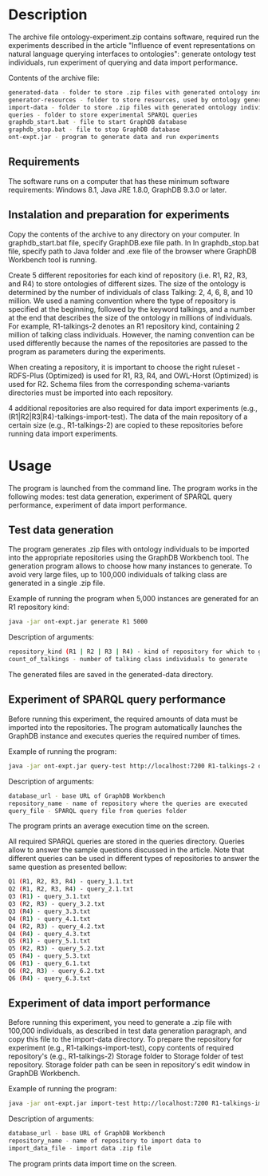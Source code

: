 # Description

The archive file ontology-experiment.zip contains software, required run the experiments described in the article "Influence of event representations on natural language querying interfaces to ontologies":
generate ontology test individuals, run experiment of querying and data import performance.

Contents of the archive file:
```bash
generated-data - folder to store .zip files with generated ontology individuals
generator-resources - folder to store resources, used by ontology generator
import-data - folder to store .zip files with generated ontology individuals for data import experiment
queries - folder to store experimental SPARQL queries
graphdb_start.bat - file to start GraphDB database
graphdb_stop.bat - file to stop GraphDB database
ont-expt.jar - program to generate data and run experiments
```

## Requirements

The software runs on a computer that has these minimum software requirements: Windows 8.1, Java JRE 1.8.0, GraphDB 9.3.0 or later.

## Instalation and preparation for experiments

Copy the contents of the archive to any directory on your computer. In graphdb_start.bat file, specify GraphDB.exe file path. In In graphdb_stop.bat file, specify path to Java folder and .exe file of the browser where GraphDB Workbench tool is running.

Create 5 different repositories for each kind of repository (i.e. R1, R2, R3, and R4) to store ontologies of different sizes.
The size of the ontology is determined by the number of individuals of class Talking: 2, 4, 6, 8, and 10 million.
We used a naming convention where the type of repository is specified at the beginning, followed by the keyword talkings, and a number at the end that describes
the size of the ontology in millions of individuals. For example, R1-talkings-2 denotes an R1 repository kind, containing 2 million of talking class individuals.
However, the naming convention can be used differently because the names of the repositories are passed to the program as parameters during the experiments.

When creating a repository, it is important to choose the right ruleset - RDFS-Plus (Optimized) is used for R1, R3, R4, and OWL-Horst (Optimized) is used for R2.
Schema files from the corresponding schema-variants directories must be imported into each repository.

4 additional repositories are also required for data import experiments (e.g., (R1|R2|R3|R4)-talkings-import-test).
The data of the main repository of a certain size (e.g., R1-talkings-2) are copied to these repositories before running data import experiments.


# Usage

The program is launched from the command line. The program works in the following modes: test data generation, experiment of SPARQL query performance, experiment of data import performance.

## Test data generation

The program generates .zip files with ontology individuals to be imported into the appropriate repositories using the GraphDB Workbench tool. The generation program allows to choose
how many instances to generate. To avoid very large files, up to 100,000 individuals of talking class are generated in a single .zip file.

Example of running the program when 5,000
instances are generated for an R1 repository kind:

```bash
java -jar ont-expt.jar generate R1 5000
```

Description of arguments:
```bash
repository_kind (R1 | R2 | R3 | R4) - kind of repository for which to generate data
count_of_talkings - number of talking class individuals to generate
```

The generated files are saved in the generated-data directory.


## Experiment of SPARQL query performance

Before running this experiment, the required amounts of data must be imported into the repositories. The program automatically launches the GraphDB instance and executes queries
the required number of times.

Example of running the program:

```bash
java -jar ont-expt.jar query-test http://localhost:7200 R1-talkings-2 query_1.1.txt
```

Description of arguments:
```bash
database_url - base URL of GraphDB Workbench
repository_name - name of repository where the queries are executed
query_file - SPARQL query file from queries folder
```

The program prints an average execution time on the screen.

All required SPARQL queries are stored in the queries directory. Queries allow to answer the sample questions discussed in the article. Note that different queries can be used
in different types of repositories to answer the same question as presented bellow:
```bash
Q1 (R1, R2, R3, R4) - query_1.1.txt
Q2 (R1, R2, R3, R4) - query_2.1.txt
Q3 (R1) - query_3.1.txt
Q3 (R2, R3) - query_3.2.txt
Q3 (R4) - query_3.3.txt
Q4 (R1) - query_4.1.txt
Q4 (R2, R3) - query_4.2.txt
Q4 (R4) - query_4.3.txt
Q5 (R1) - query_5.1.txt
Q5 (R2, R3) - query_5.2.txt
Q5 (R4) - query_5.3.txt
Q6 (R1) - query_6.1.txt
Q6 (R2, R3) - query_6.2.txt
Q6 (R4) - query_6.3.txt
```

## Experiment of data import performance

Before running this experiment, you need to generate a .zip file with 100,000 individuals, as described in test data generation paragraph, and copy this file to the import-data directory.
To prepare the repository for experiment (e.g., R1-talkings-import-test), copy contents of required repository's (e.g., R1-talkings-2) Storage folder to Storage folder of test repository.
Storage folder path can be seen in repository's edit window in GraphDB Workbench.

Example of running the program:

```bash
java -jar ont-expt.jar import-test http://localhost:7200 R1-talkings-import-test ont-1.zip
```

Description of arguments:
```bash
database_url - base URL of GraphDB Workbench
repository_name - name of repository to import data to
import_data_file - import data .zip file
```

The program prints data import time on the screen.